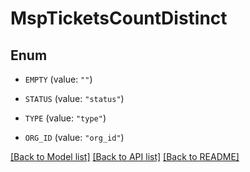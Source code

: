 # MspTicketsCountDistinct

## Enum


* `EMPTY` (value: `""`)

* `STATUS` (value: `"status"`)

* `TYPE` (value: `"type"`)

* `ORG_ID` (value: `"org_id"`)


[[Back to Model list]](../README.md#documentation-for-models) [[Back to API list]](../README.md#documentation-for-api-endpoints) [[Back to README]](../README.md)


